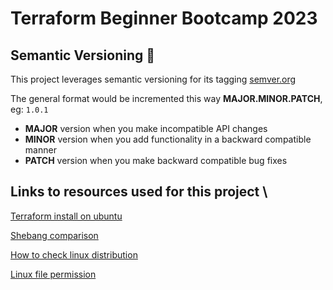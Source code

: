 # Terraform Beginner Bootcamp 2023

## Semantic Versioning :mage:

This project leverages semantic versioning for its tagging
[semver.org](https://semver.org/)

The general format would be incremented this way **MAJOR.MINOR.PATCH**, eg: `1.0.1`

- **MAJOR** version when you make incompatible API changes
- **MINOR** version when you add functionality in a backward compatible manner
- **PATCH** version when you make backward compatible bug fixes

## Links to resources used for this project \

[Terraform install on ubuntu](https://developer.hashicorp.com/terraform/tutorials/aws-get-started/install-cli)

[Shebang comparison](https://www.cyberciti.biz/tips/finding-bash-perl-python-portably-using-env.html)

[How to check linux distribution](https://www.tecmint.com/check-linux-os-version/#:~:text=The%20best%20way%20to%20determine,on%20almost%20all%20Linux%20systems.)

[Linux file permission](https://www.freecodecamp.org/news/file-permissions-in-linux-chmod-command-explained/)

